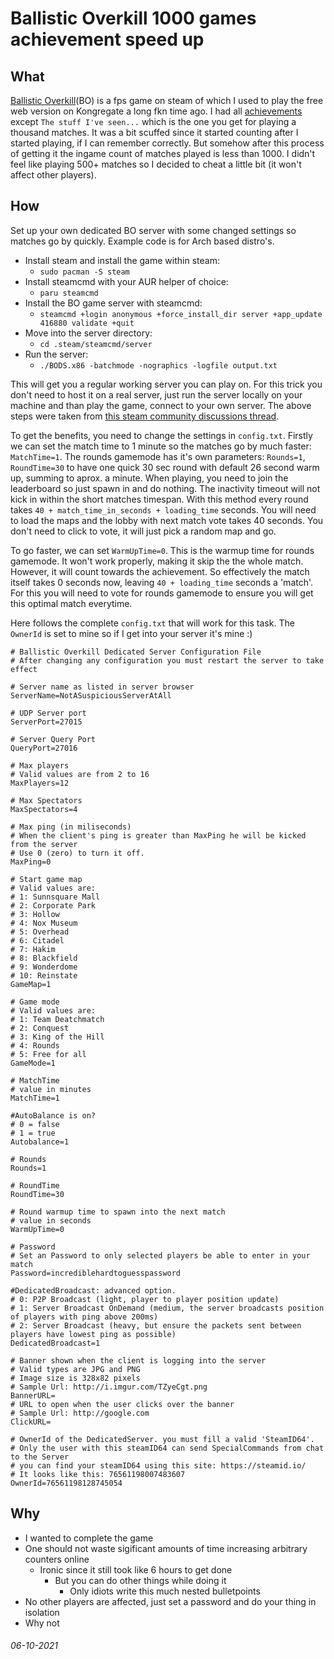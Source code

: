 # Ballistic Overkill 1000 games achievement speed up

## What

[Ballistic Overkill](https://store.steampowered.com/app/296300/Ballistic_Overkill/)(BO) is a fps game on steam of which I used to play the free web version on Kongregate a long fkn time ago.
I had all [achievements](https://steamcommunity.com/stats/296300/achievements) except `The stuff I've seen...` which is the one you get for playing a thousand matches.
It was a bit scuffed since it started counting after I started playing, if I can remember correctly.
But somehow after this process of getting it the ingame count of matches played is less than 1000.
I didn't feel like playing 500+ matches so I decided to cheat a little bit (it won't affect other players).

## How

Set up your own dedicated BO server with some changed settings so matches go by quickly.
Example code is for Arch based distro's.
- Install steam and install the game within steam:
  - `sudo pacman -S steam`
- Install steamcmd with your AUR helper of choice:
  - `paru steamcmd`
- Install the BO game server with steamcmd:
  - `steamcmd +login anonymous +force_install_dir server +app_update 416880 validate +quit`
- Move into the server directory:
  - `cd .steam/steamcmd/server`
- Run the server:
  - `./BODS.x86 -batchmode -nographics -logfile output.txt`

This will get you a regular working server you can play on.
For this trick you don't need to host it on a real server, just run the server locally on your machine and than play the game, connect to your own server.
The above steps were taken from [this steam community discussions thread](https://steamcommunity.com/app/296300/discussions/1/135508662495143639).

To get the benefits, you need to change the settings in `config.txt`.
Firstly we can set the match time to 1 minute so the matches go by much faster: `MatchTime=1`.
The rounds gamemode has it's own parameters: `Rounds=1`, `RoundTime=30` to have one quick 30 sec round with default 26 second warm up, summing to aprox. a minute.
When playing, you need to join the leaderboard so just spawn in and do nothing. The inactivity timeout will not kick in within the short matches timespan.
With this method every round takes `40 + match_time_in_seconds + loading_time` seconds. You will need to load the maps and the lobby with next match vote takes 40 seconds.
You don't need to click to vote, it will just pick a random map and go.

To go faster, we can set `WarmUpTime=0`. This is the warmup time for rounds gamemode.
It won't work properly, making it skip the the whole match. However, it will count towards the achievement.
So effectively the match itself takes 0 seconds now, leaving `40 + loading_time` seconds a 'match'.
For this you will need to vote for rounds gamemode to ensure you will get this optimal match everytime.

Here follows the complete `config.txt` that will work for this task. The `OwnerId` is set to mine so if I get into your server it's mine :)

```
# Ballistic Overkill Dedicated Server Configuration File
# After changing any configuration you must restart the server to take effect

# Server name as listed in server browser
ServerName=NotASuspiciousServerAtAll

# UDP Server port
ServerPort=27015

# Server Query Port
QueryPort=27016

# Max players
# Valid values are from 2 to 16
MaxPlayers=12

# Max Spectators
MaxSpectators=4

# Max ping (in miliseconds)
# When the client's ping is greater than MaxPing he will be kicked from the server
# Use 0 (zero) to turn it off.
MaxPing=0

# Start game map
# Valid values are:
# 1: Sunnsquare Mall
# 2: Corporate Park
# 3: Hollow
# 4: Nox Museum
# 5: Overhead
# 6: Citadel
# 7: Hakim
# 8: Blackfield
# 9: Wonderdome
# 10: Reinstate
GameMap=1

# Game mode
# Valid values are:
# 1: Team Deatchmatch
# 2: Conquest
# 3: King of the Hill
# 4: Rounds
# 5: Free for all
GameMode=1

# MatchTime
# value in minutes
MatchTime=1

#AutoBalance is on?
# 0 = false
# 1 = true
Autobalance=1

# Rounds
Rounds=1

# RoundTime
RoundTime=30

# Round warmup time to spawn into the next match
# value in seconds
WarmUpTime=0

# Password
# Set an Password to only selected players be able to enter in your match
Password=incrediblehardtoguesspassword

#DedicatedBroadcast: advanced option.
# 0: P2P Broadcast (light, player to player position update)
# 1: Server Broadcast OnDemand (medium, the server broadcasts position of players with ping above 200ms)
# 2: Server Broadcast (heavy, but ensure the packets sent between players have lowest ping as possible)
DedicatedBroadcast=1

# Banner shown when the client is logging into the server
# Valid types are JPG and PNG
# Image size is 328x82 pixels
# Sample Url: http://i.imgur.com/TZyeCgt.png
BannerURL=
# URL to open when the user clicks over the banner
# Sample Url: http://google.com
ClickURL=

# OwnerId of the DedicatedServer. you must fill a valid 'SteamID64'.
# Only the user with this steamID64 can send SpecialCommands from chat to the Server
# you can find your steamID64 using this site: https://steamid.io/
# It looks like this: 76561198007483607
OwnerId=76561198128745054
```

## Why

- I wanted to complete the game
- One should not waste sigificant amounts of time increasing arbitrary counters online
  - Ironic since it still took like 6 hours to get done
    - But you can do other things while doing it
      - Only idiots write this much nested bulletpoints
- No other players are affected, just set a password and do your thing in isolation
- Why not

###### 06-10-2021
